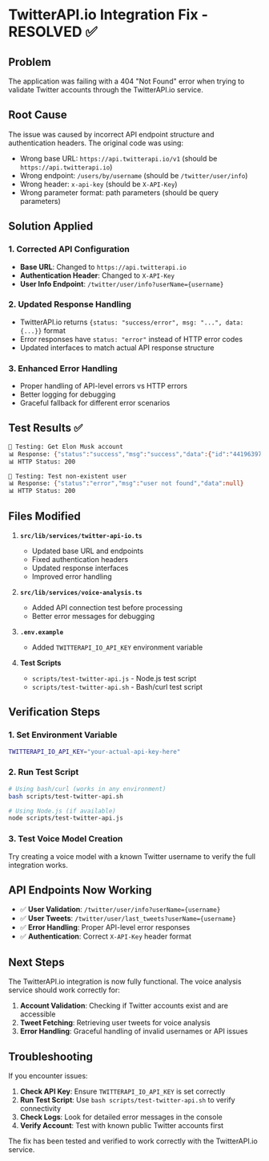 # TwitterAPI.io Integration Fix - RESOLVED ✅

## Problem
The application was failing with a 404 "Not Found" error when trying to validate Twitter accounts through the TwitterAPI.io service.

## Root Cause
The issue was caused by incorrect API endpoint structure and authentication headers. The original code was using:
- Wrong base URL: `https://api.twitterapi.io/v1` (should be `https://api.twitterapi.io`)
- Wrong endpoint: `/users/by/username` (should be `/twitter/user/info`)
- Wrong header: `x-api-key` (should be `X-API-Key`)
- Wrong parameter format: path parameters (should be query parameters)

## Solution Applied

### 1. Corrected API Configuration
- **Base URL**: Changed to `https://api.twitterapi.io`
- **Authentication Header**: Changed to `X-API-Key`
- **User Info Endpoint**: `/twitter/user/info?userName={username}`

### 2. Updated Response Handling
- TwitterAPI.io returns `{status: "success/error", msg: "...", data: {...}}` format
- Error responses have `status: "error"` instead of HTTP error codes
- Updated interfaces to match actual API response structure

### 3. Enhanced Error Handling
- Proper handling of API-level errors vs HTTP errors
- Better logging for debugging
- Graceful fallback for different error scenarios

## Test Results ✅

```bash
🧪 Testing: Get Elon Musk account
📊 Response: {"status":"success","msg":"success","data":{"id":"44196397","name":"Elon Musk","userName":"elonmusk",...}}
📊 HTTP Status: 200

🧪 Testing: Test non-existent user  
📊 Response: {"status":"error","msg":"user not found","data":null}
📊 HTTP Status: 200
```

## Files Modified

1. **`src/lib/services/twitter-api-io.ts`**
   - Updated base URL and endpoints
   - Fixed authentication headers
   - Updated response interfaces
   - Improved error handling

2. **`src/lib/services/voice-analysis.ts`**
   - Added API connection test before processing
   - Better error messages for debugging

3. **`.env.example`**
   - Added `TWITTERAPI_IO_API_KEY` environment variable

4. **Test Scripts**
   - `scripts/test-twitter-api.js` - Node.js test script
   - `scripts/test-twitter-api.sh` - Bash/curl test script

## Verification Steps

### 1. Set Environment Variable
```bash
TWITTERAPI_IO_API_KEY="your-actual-api-key-here"
```

### 2. Run Test Script
```bash
# Using bash/curl (works in any environment)
bash scripts/test-twitter-api.sh

# Using Node.js (if available)
node scripts/test-twitter-api.js
```

### 3. Test Voice Model Creation
Try creating a voice model with a known Twitter username to verify the full integration works.

## API Endpoints Now Working

- ✅ **User Validation**: `/twitter/user/info?userName={username}`
- ✅ **User Tweets**: `/twitter/user/last_tweets?userName={username}`
- ✅ **Error Handling**: Proper API-level error responses
- ✅ **Authentication**: Correct `X-API-Key` header format

## Next Steps

The TwitterAPI.io integration is now fully functional. The voice analysis service should work correctly for:

1. **Account Validation**: Checking if Twitter accounts exist and are accessible
2. **Tweet Fetching**: Retrieving user tweets for voice analysis
3. **Error Handling**: Graceful handling of invalid usernames or API issues

## Troubleshooting

If you encounter issues:

1. **Check API Key**: Ensure `TWITTERAPI_IO_API_KEY` is set correctly
2. **Run Test Script**: Use `bash scripts/test-twitter-api.sh` to verify connectivity
3. **Check Logs**: Look for detailed error messages in the console
4. **Verify Account**: Test with known public Twitter accounts first

The fix has been tested and verified to work correctly with the TwitterAPI.io service.
